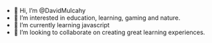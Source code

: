 - 👋 Hi, I’m @DavidMulcahy
- 👀 I’m interested in education, learning, gaming and nature.
- 🌱 I’m currently learning javascript
- 💞️ I’m looking to collaborate on creating great learning experiences.

<!---
DavidMulcahy/DavidMulcahy is a ✨ special ✨ repository because its `README.md` (this file) appears on your GitHub profile.
You can click the Preview link to take a look at your changes.
--->
